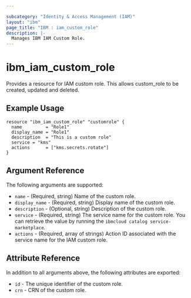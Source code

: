 ```yaml
---

subcategory: "Identity & Access Management (IAM)"
layout: "ibm"
page_title: "IBM : iam_custom_role"
description: |-
  Manages IBM IAM Custom Role.
---
```


# ibm\_iam_custom_role

Provides a resource for IAM custom role. This allows custom_role to be created, updated and deleted.

## Example Usage

```hcl
resource "ibm_iam_custom_role" "customrole" {
  name         = "Role1"
  display_name = "Role1"
  description  = "This is a custom role"
  service = "kms"
  actions      = ["kms.secrets.rotate"]
}
```

## Argument Reference

The following arguments are supported:

* `name` - (Required, string) Name of the custom role.
* `display_name` - (Required, string) Display name of the custom role.
* `description` - (Optional, string) Description of the custom role.
* `service` - (Required, string) The service name for the custom role. You can retrieve the value by running the `ibmcloud catalog service-marketplace`.
* `actions` - (Required, array of strings) Action ID associated with the service name for the IAM custom role.  

## Attribute Reference

In addition to all arguments above, the following attributes are exported:

* `id` - The unique identifier of the custom role.
* `crn` - CRN of the custom role.
